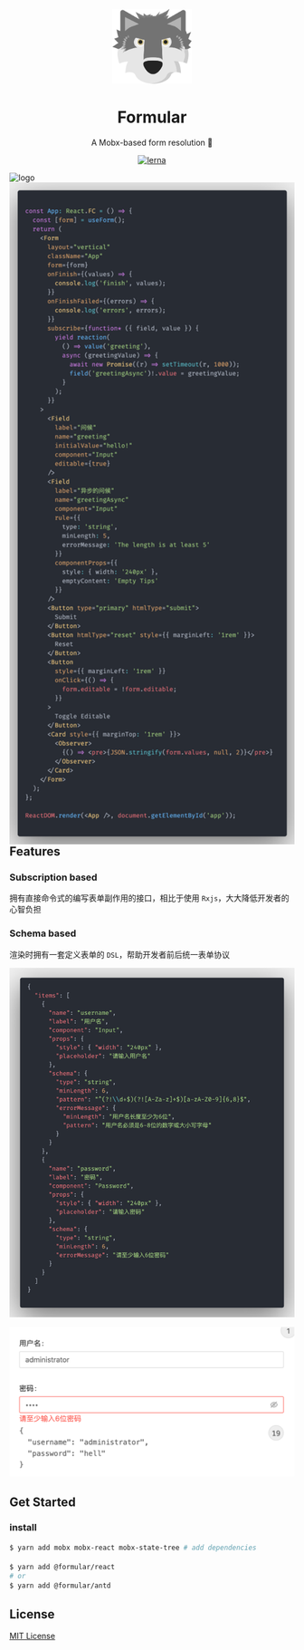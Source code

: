 <p align="center">
  <img width="140px" alt="logo" src="./assets/formular_logo.svg" />
</p>

<h1 align="center">Formular</h1>
<p align="center">
  A Mobx-based form resolution 🐺
</p>

<div align="center">

[![lerna](https://img.shields.io/badge/maintained%20with-lerna-cc00ff.svg)](https://lernajs.io/)

</div>

<img align="left" width="584px" alt="logo" src="./assets/demogif.gif" />

<img align="right" width="640px" alt="logo" src="./assets/demo2.png" />

## Features

### Subscription based

拥有直接命令式的编写表单副作用的接口，相比于使用 `Rxjs`，大大降低开发者的心智负担

### Schema based

渲染时拥有一套定义表单的 `DSL`，帮助开发者前后统一表单协议

![code](./docs/code.png)

![demo2](./docs/demo2.jpg)

## Get Started

### install

```bash
$ yarn add mobx mobx-react mobx-state-tree # add dependencies

$ yarn add @formular/react
# or
$ yarn add @formular/antd
```

## License

[MIT License](./LICENSE)

